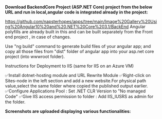 **Download BackendCore Project (ASP.NET Core) project from the below URL and run in local,angular code is integrated already in the project:**

https://github.com/napsterhopes/apps/tree/main/Image%20Gallery%20Using%20Angular10%20and%20.NET%20Core%203.1/BackEnd
Angular polyfills are already built in this and can be built separately from the Front end project , in case of changes.

Use "ng build" command to generate build files of your angular app; and copy all those files from "dist" folder of angular app into your asp.net core project (into wwwroot folder).

Instructions for Deployment to IIS (same for IIS on an Azure VM) 

✅Install dotnet-hosting module and URL Rewrite Module
✅Right-click on Sites-node in the left section and add a new website.For physical path value,select the same folder where copied the published output earlier.
✅Configure Applications Pool : Set .NET CLR Version to "No managed Code"
✅Give IIS access permission to folder : Add IIS_IUSRS as admin for the folder.

**Screenshots are uploaded displaying various functionalities:**


